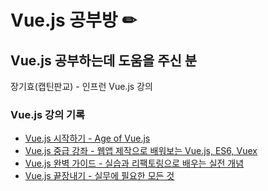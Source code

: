# Vue.js 공부방 ✏

## Vue.js 공부하는데 도움을 주신 분
장기효(캡틴판교) - 인프런 Vue.js 강의

### Vue.js 강의 기록
* <a href="https://www.inflearn.com/course/age-of-vuejs/dashboard">Vue.js 시작하기 - Age of Vue.js</a>
* <a href="https://www.inflearn.com/course/vue-pwa-vue-js-%EC%A4%91%EA%B8%89/dashboard">Vue.js 중급 강좌 - 웹앱 제작으로 배워보는 Vue.js, ES6, Vuex</a>
* <a href="https://www.inflearn.com/course/vue-js/dashboard">Vue.js 완벽 가이드 - 실습과 리팩토링으로 배우는 실전 개념</a>
* <a href="https://www.inflearn.com/course/vue-js-%EB%81%9D%EB%82%B4%EA%B8%B0-%EC%BA%A1%ED%8B%B4%ED%8C%90%EA%B5%90/dashboard">Vue.js 끝장내기 - 실무에 필요한 모든 것</a>

